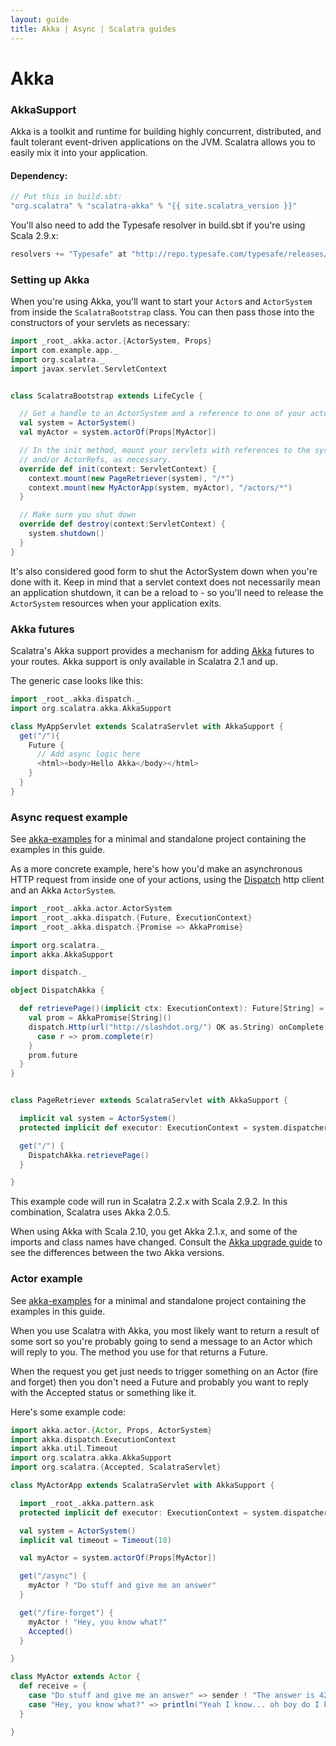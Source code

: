```yaml
---
layout: guide
title: Akka | Async | Scalatra guides
---
```


<div class="page-header">
  <h1>Akka</h1>
</div>

### AkkaSupport

Akka is a toolkit and runtime for building highly concurrent, distributed, and
fault tolerant event-driven applications on the JVM. Scalatra allows you to easily
mix it into your application.

#### Dependency:

```scala
// Put this in build.sbt:
"org.scalatra" % "scalatra-akka" % "{{ site.scalatra_version }}"
```

You'll also need to add the Typesafe resolver in build.sbt if you're using
Scala 2.9.x:

```scala
resolvers += "Typesafe" at "http://repo.typesafe.com/typesafe/releases/",
```

### Setting up  Akka

When you're using Akka, you'll want to start your `Actor`s and `ActorSystem`
from inside the `ScalatraBootstrap` class. You can then pass those into the
constructors of your servlets as necessary:

```scala
import _root_.akka.actor.{ActorSystem, Props}
import com.example.app._
import org.scalatra._
import javax.servlet.ServletContext


class ScalatraBootstrap extends LifeCycle {

  // Get a handle to an ActorSystem and a reference to one of your actors
  val system = ActorSystem()
  val myActor = system.actorOf(Props[MyActor])

  // In the init method, mount your servlets with references to the system
  // and/or ActorRefs, as necessary.
  override def init(context: ServletContext) {
    context.mount(new PageRetriever(system), "/*")
    context.mount(new MyActorApp(system, myActor), "/actors/*")
  }

  // Make sure you shut down
  override def destroy(context:ServletContext) {
    system.shutdown()
  }
}
```

It's also considered good form to shut the ActorSystem down when you're done
with it. Keep in mind that a servlet context does not necessarily mean an
application shutdown, it can be a reload to - so you'll need to release the
`ActorSystem` resources when your application exits.


### Akka futures

Scalatra's Akka support provides a mechanism for adding [Akka][akka]
futures to your routes. Akka support is only available in Scalatra 2.1 and up.

The generic case looks like this:

```scala
import _root_.akka.dispatch._
import org.scalatra.akka.AkkaSupport

class MyAppServlet extends ScalatraServlet with AkkaSupport {
  get("/"){
    Future {
      // Add async logic here
      <html><body>Hello Akka</body></html>
    }
  }
}
```

### Async request example

<div class="alert alert-info">
  <span class="badge badge-info"><i class="icon-flag icon-white"></i></span>
  See
  <a href="{{site.examples}}async/akka-examples">akka-examples</a>
  for a minimal and standalone project containing the examples in this guide.
</div>

As a more concrete example, here's how you'd make an asynchronous HTTP
request from inside one of your actions, using the
[Dispatch](http://dispatch.databinder.net/Dispatch.html) http client and an
Akka `ActorSystem`.

```scala
import _root_.akka.actor.ActorSystem
import _root_.akka.dispatch.{Future, ExecutionContext}
import _root_.akka.dispatch.{Promise => AkkaPromise}

import org.scalatra._
import akka.AkkaSupport

import dispatch._

object DispatchAkka {

  def retrievePage()(implicit ctx: ExecutionContext): Future[String] = {
    val prom = AkkaPromise[String]()
    dispatch.Http(url("http://slashdot.org/") OK as.String) onComplete {
      case r => prom.complete(r)
    }
    prom.future
  }
}


class PageRetriever extends ScalatraServlet with AkkaSupport {

  implicit val system = ActorSystem()
  protected implicit def executor: ExecutionContext = system.dispatcher

  get("/") {
    DispatchAkka.retrievePage()
  }

}

```

This example code will run in Scalatra 2.2.x with Scala 2.9.2. In this
combination, Scalatra uses Akka 2.0.5.

When using Akka with Scala 2.10, you get Akka 2.1.x, and some of the imports and class names have changed. Consult the
[Akka upgrade guide](http://doc.akka.io/docs/akka/snapshot/project/migration-guide-2.0.x-2.1.x.html) to see the differences between the two Akka versions.


### Actor example

<div class="alert alert-info">
  <span class="badge badge-info"><i class="icon-flag icon-white"></i></span>
  See
  <a href="{{site.examples}}async/akka-examples">akka-examples</a>
  for a minimal and standalone project containing the examples in this guide.
</div>

When you use Scalatra with Akka, you most likely want to return a result of some sort so you're probably going to send a message to an Actor which will reply to you. The method you use for that returns a Future.

When the request you get just needs to trigger something on an Actor (fire and forget) then you don't need a Future and probably you want to reply with the Accepted status or something like it.

Here's some example code:

```scala
import akka.actor.{Actor, Props, ActorSystem}
import akka.dispatch.ExecutionContext
import akka.util.Timeout
import org.scalatra.akka.AkkaSupport
import org.scalatra.{Accepted, ScalatraServlet}

class MyActorApp extends ScalatraServlet with AkkaSupport {

  import _root_.akka.pattern.ask
  protected implicit def executor: ExecutionContext = system.dispatcher

  val system = ActorSystem()
  implicit val timeout = Timeout(10)

  val myActor = system.actorOf(Props[MyActor])

  get("/async") {
    myActor ? "Do stuff and give me an answer"
  }

  get("/fire-forget") {
    myActor ! "Hey, you know what?"
    Accepted()
  }

}

class MyActor extends Actor {
  def receive = {
    case "Do stuff and give me an answer" => sender ! "The answer is 42"
    case "Hey, you know what?" => println("Yeah I know... oh boy do I know")
  }

}
```

[akka]: http://akka.io/